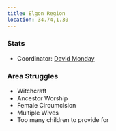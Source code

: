 ```yaml
---
title: Elgon Region
location: 34.74,1.30
---
```


### Stats

 - Coordinator: [David Monday](/pastor/david-monday)

### Area Struggles

 - Witchcraft
 - Ancestor Worship
 - Female Circumcision
 - Multiple Wives
 - Too many children to provide for

